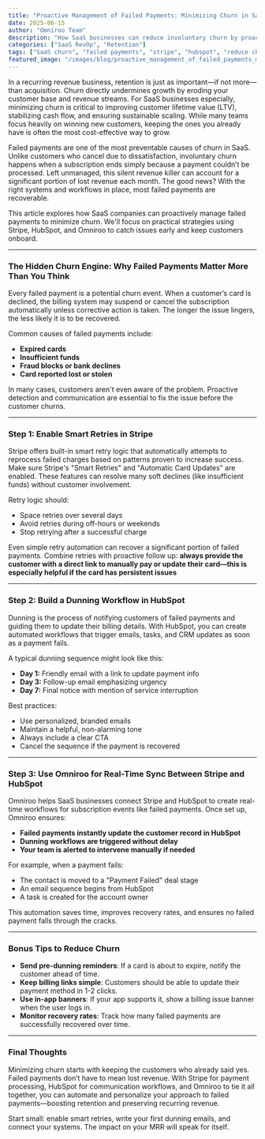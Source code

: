 ```yaml
---
title: "Proactive Management of Failed Payments: Minimizing Churn in SaaS"
date: 2025-06-15
author: "Omniroo Team"
description: "How SaaS businesses can reduce involuntary churn by proactively managing failed payments using Stripe, HubSpot, and Omniroo to automate recovery workflows and retain revenue.."
categories: ["SaaS RevOp", "Retention"]
tags: ["SaaS churn", "failed payments", "stripe", "hubspot", "reduce churn"]
featured_image: "/images/blog/proactive_management_of_failed_payments_minimizing_churn_in_saas.png"
---
```


In a recurring revenue business, retention is just as important—if not more—than acquisition. Churn directly undermines growth by eroding your customer base and revenue streams. For SaaS businesses especially, minimizing churn is critical to improving customer lifetime value (LTV), stabilizing cash flow, and ensuring sustainable scaling. While many teams focus heavily on winning new customers, keeping the ones you already have is often the most cost-effective way to grow.

Failed payments are one of the most preventable causes of churn in SaaS. Unlike customers who cancel due to dissatisfaction, involuntary churn happens when a subscription ends simply because a payment couldn’t be processed. Left unmanaged, this silent revenue killer can account for a significant portion of lost revenue each month. The good news? With the right systems and workflows in place, most failed payments are recoverable.

This article explores how SaaS companies can proactively manage failed payments to minimize churn. We'll focus on practical strategies using Stripe, HubSpot, and Omniroo to catch issues early and keep customers onboard.

---

### The Hidden Churn Engine: Why Failed Payments Matter More Than You Think

Every failed payment is a potential churn event. When a customer’s card is declined, the billing system may suspend or cancel the subscription automatically unless corrective action is taken. The longer the issue lingers, the less likely it is to be recovered.

Common causes of failed payments include:

* **Expired cards**
* **Insufficient funds**
* **Fraud blocks or bank declines**
* **Card reported lost or stolen**

In many cases, customers aren't even aware of the problem. Proactive detection and communication are essential to fix the issue before the customer churns.

---

### Step 1: Enable Smart Retries in Stripe

Stripe offers built-in smart retry logic that automatically attempts to reprocess failed charges based on patterns proven to increase success. Make sure Stripe's "Smart Retries" and "Automatic Card Updates" are enabled. These features can resolve many soft declines (like insufficient funds) without customer involvement.

Retry logic should:

* Space retries over several days
* Avoid retries during off-hours or weekends
* Stop retrying after a successful charge

Even simple retry automation can recover a significant portion of failed payments. Combine retries with proactive follow up: **always provide the customer with a direct link to manually pay or update their card—this is especially helpful if the card has persistent issues**

---

### Step 2: Build a Dunning Workflow in HubSpot

Dunning is the process of notifying customers of failed payments and guiding them to update their billing details. With HubSpot, you can create automated workflows that trigger emails, tasks, and CRM updates as soon as a payment fails.

A typical dunning sequence might look like this:

* **Day 1:** Friendly email with a link to update payment info
* **Day 3:** Follow-up email emphasizing urgency
* **Day 7:** Final notice with mention of service interruption

Best practices:

* Use personalized, branded emails
* Maintain a helpful, non-alarming tone
* Always include a clear CTA
* Cancel the sequence if the payment is recovered

---

### Step 3: Use Omniroo for Real-Time Sync Between Stripe and HubSpot

Omniroo helps SaaS businesses connect Stripe and HubSpot to create real-time workflows for subscription events like failed payments. Once set up, Omniroo ensures:

* **Failed payments instantly update the customer record in HubSpot**
* **Dunning workflows are triggered without delay**
* **Your team is alerted to intervene manually if needed**

For example, when a payment fails:

* The contact is moved to a "Payment Failed" deal stage
* An email sequence begins from HubSpot
* A task is created for the account owner

This automation saves time, improves recovery rates, and ensures no failed payment falls through the cracks.

---

### Bonus Tips to Reduce Churn

* **Send pre-dunning reminders**: If a card is about to expire, notify the customer ahead of time.
* **Keep billing links simple**: Customers should be able to update their payment method in 1-2 clicks.
* **Use in-app banners**: If your app supports it, show a billing issue banner when the user logs in.
* **Monitor recovery rates**: Track how many failed payments are successfully recovered over time.

---

### Final Thoughts

Minimizing churn starts with keeping the customers who already said yes. Failed payments don’t have to mean lost revenue. With Stripe for payment processing, HubSpot for communication workflows, and Omniroo to tie it all together, you can automate and personalize your approach to failed payments—boosting retention and preserving recurring revenue.

Start small: enable smart retries, write your first dunning emails, and connect your systems. The impact on your MRR will speak for itself.
